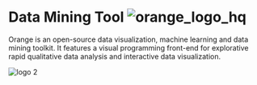 # Data Mining Tool  ![orange_logo_hq](https://user-images.githubusercontent.com/92079088/202858026-76d57800-284f-4c63-863e-3e4b2616618d.png)


Orange is an open-source data visualization, machine learning and data mining toolkit. It features a visual programming front-end for explorative rapid qualitative data analysis and interactive data visualization.


![logo 2](https://user-images.githubusercontent.com/92079088/202857938-c1d83164-7698-4d2b-9e72-863d309c066b.png)
